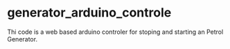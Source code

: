 # generator_arduino_controle
Thi code is a web based arduino controler for stoping and starting an Petrol Generator.
